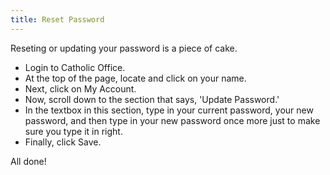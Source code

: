 ```yaml
---
title: Reset Password
---
```


Reseting or updating your password is a piece of cake.

 - Login to Catholic Office.
 - At the top of the page, locate and click on your name.
 - Next, click on My Account.
 - Now, scroll down to the section that says, 'Update Password.'
 - In the textbox in this section, type in your current password, your new password, and then type in your new password once more just to make sure you type it in right.
 - Finally, click Save.
 
All done!